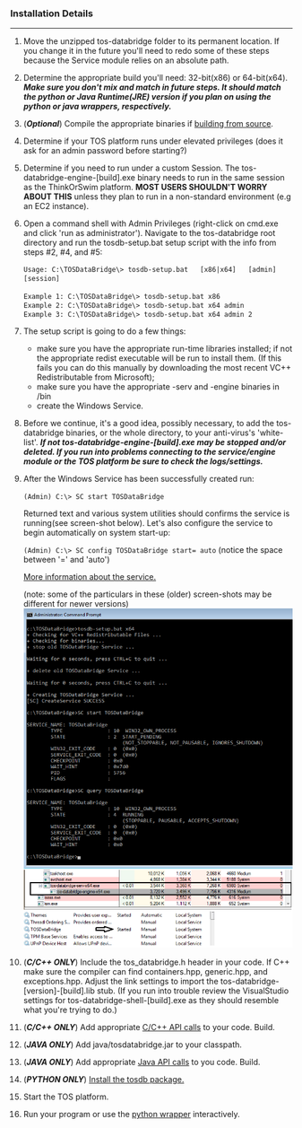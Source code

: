 ### Installation Details
- - -

1. Move the unzipped tos-databridge folder to its permanent location. If you change it in the future you'll need to redo some of these steps because the Service module relies on an absolute path.

2. Determine the appropriate build you'll need: 32-bit(x86) or 64-bit(x64). ***Make sure you don't mix and match in future steps. It should match the python or Java Runtime(JRE) version if you plan on using the python or java wrappers, respectively.***
 
3. (***Optional***) Compile the appropriate binaries if [building from source](README.md#build-optional).  
   
4. Determine if your TOS platform runs under elevated privileges (does it ask for an admin password before starting?)
   
5. Determine if you need to run under a custom Session. The tos-databridge-engine-[build].exe binary needs to run in the same session as the ThinkOrSwim platform. **MOST USERS SHOULDN'T WORRY ABOUT THIS** unless they plan to run in a non-standard environment (e.g an EC2 instance). 
  
6. Open a command shell with Admin Privileges (right-click on cmd.exe and click 'run as administrator'). Navigate to the tos-databridge root directory and run the tosdb-setup.bat setup script with the info from steps #2, #4, and #5:
    
    ```
    Usage: C:\TOSDataBridge\> tosdb-setup.bat   [x86|x64]   [admin]   [session]
     
    Example 1: C:\TOSDataBridge\> tosdb-setup.bat x86
    Example 2: C:\TOSDataBridge\> tosdb-setup.bat x64 admin
    Example 3: C:\TOSDataBridge\> tosdb-setup.bat x64 admin 2
    ```

7. The setup script is going to do a few things:     
    - make sure you have the appropriate run-time libraries installed; if not the appropriate redist executable will be run to install them. (If this fails you can do this manually by downloading the most recent VC++ Redistributable from Microsoft); 
    - make sure you have the appropriate -serv and -engine binaries in /bin
    - create the Windows Service.
 
8. Before we continue, it's a good idea, possibly necessary, to add the tos-databridge binaries, or the whole directory, to your anti-virus's 'white-list'. ***If not tos-databridge-engine-[build].exe may be stopped and/or deleted. If you run into problems connecting to the service/engine module or the TOS platform be sure to check the logs/settings.***
  
9.  After the Windows Service has been successfully created run: 

    ```(Admin) C:\> SC start TOSDataBridge```  

    Returned text and various system utilities should confirms the service is running(see screen-shot below). Let's also configure the service to begin automatically on system start-up:
    
    ```(Admin) C:\> SC config TOSDataBridge start= auto``` (notice the space between '=' and 'auto')
    
    [More information about the service.](README_SERVICE.md)

    (note: some of the particulars in these (older) screen-shots may be different for newer versions)    
    ![](./res/SCss1.png)

10. (***C/C++ ONLY***) Include the tos_databridge.h header in your code. If C++ make sure the compiler can find containers.hpp, generic.hpp, and exceptions.hpp. Adjust the link settings to import the tos-databridge-[version]-[build].lib stub. (If you run into trouble review the VisualStudio settings for tos-databridge-shell-[build].exe as they should resemble what you're trying to do.)
   
11. (***C/C++ ONLY***) Add appropriate [C/C++ API calls](README_API.md) to your code. Build.

12. (***JAVA ONLY***) Add java/tosdatabridge.jar to your classpath.

13. (***JAVA ONLY***) Add appropriate [Java API calls](README_JAVA.md) to you code. Build.

14. (***PYTHON ONLY***) [Install the tosdb package.](README_PYTHON.md#install)

15. Start the TOS platform.

16. Run your program or use the [python wrapper](README_PYTHON.md) interactively.

